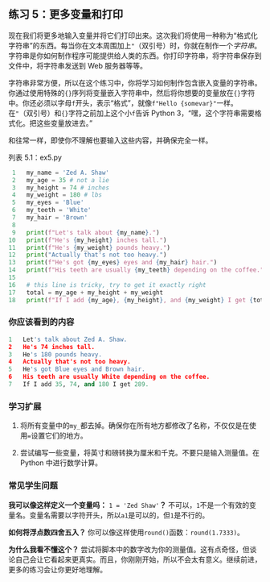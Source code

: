 ## 练习 5：更多变量和打印

现在我们将更多地输入变量并将它们打印出来。这次我们将使用一种称为“格式化字符串”的东西。每当你在文本周围加上`"`（双引号）时，你就在制作一个*字符串*。字符串是你如何制作程序可能提供给人类的东西。你打印字符串，将字符串保存到文件中，将字符串发送到 Web 服务器等等。

字符串非常方便，所以在这个练习中，你将学习如何制作包含嵌入变量的字符串。你通过使用特殊的`{}`序列将变量嵌入字符串中，然后将你想要的变量放在`{}`字符中。你还必须以字母`f`开头，表示“格式”，就像`f"Hello {somevar}"`一样。在`"`（双引号）和`{}`字符之前加上这个小`f`告诉 Python 3，“嘿，这个字符串需要格式化。把这些变量放进去。”

和往常一样，即使你不理解也要输入这些内容，并确保完全一样。

列表 5.1：ex5.py

```py
 1   my_name = 'Zed A. Shaw'
 2   my_age = 35 # not a lie
 3   my_height = 74 # inches
 4   my_weight = 180 # lbs
 5   my_eyes = 'Blue'
 6   my_teeth = 'White'
 7   my_hair = 'Brown'
 8
 9   print(f"Let's talk about {my_name}.")
10   print(f"He's {my_height} inches tall.")
11   print(f"He's {my_weight} pounds heavy.")
12   print("Actually that's not too heavy.")
13   print(f"He's got {my_eyes} eyes and {my_hair} hair.")
14   print(f"His teeth are usually {my_teeth} depending on the coffee.")
15
16   # this line is tricky, try to get it exactly right
17   total = my_age + my_height + my_weight
18   print(f"If I add {my_age}, {my_height}, and {my_weight} I get {total}.")
```

### 你应该看到的内容

```py
1   Let's talk about Zed A. Shaw.
2   He's 74 inches tall.
3   He's 180 pounds heavy.
4   Actually that's not too heavy.
5   He's got Blue eyes and Brown hair.
6   His teeth are usually White depending on the coffee.
7   If I add 35, 74, and 180 I get 289.
```

### 学习扩展

1.  将所有变量中的`my_`都去掉。确保你在所有地方都修改了名称，不仅仅是在使用`=`设置它们的地方。

2.  尝试编写一些变量，将英寸和磅转换为厘米和千克。不要只是输入测量值。在 Python 中进行数学计算。

### 常见学生问题

**我可以像这样定义一个变量吗：** `1 = 'Zed Shaw'`**？** 不可以，`1`不是一个有效的变量名。变量名需要以字符开头，所以`a1`是可以的，但`1`是不行的。

**如何将浮点数四舍五入？** 你可以像这样使用`round()`函数：`round(1.7333)`。

**为什么我看不懂这个？** 尝试将脚本中的数字改为你的测量值。这有点奇怪，但谈论自己会让它看起来更真实。而且，你刚刚开始，所以不会太有意义。继续前进，更多的练习会让你更好地理解。
